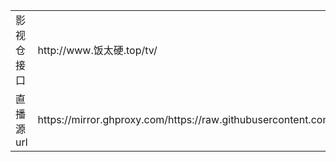 <table>
    <tr>
        <td>影视仓接口</td>
        <td>http://www.饭太硬.top/tv/</td>
    </tr>
    <tr>
        <td>直播源url</td>
        <td>https://mirror.ghproxy.com/https://raw.githubusercontent.com/zhu00000/tv/main/tvlive.m3u</td>
    </tr>
</table>
